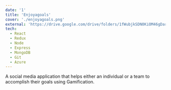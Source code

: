 ```yaml
---
date: '1'
title: 'Enjoyagoals'
cover: './enjoyagoals.png'
external: 'https://drive.google.com/drive/folders/1fWubjkSDN0KiOM46gDarkS-kDyc0902Y'
tech:
  - React
  - Redux
  - Node
  - Express
  - MongoDB
  - Git
  - Azure
---
```


A <a>social media application</a> that helps either an individual or a team to accomplish their goals using <a>Gamification.</a>
